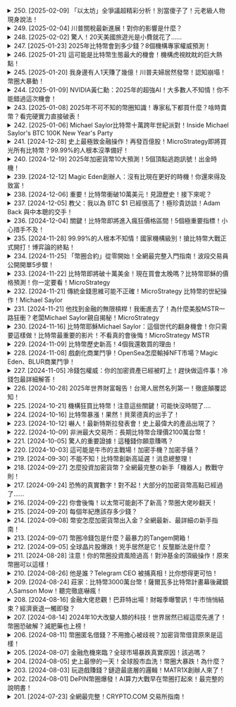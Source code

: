 <details>
<summary>250. [2025-02-09] 「以太坊」全爭議超精彩分析！別當傻子了！元老級人物現身說法！</summary><br>

<a href="https://www.youtube.com/watch?v=_YEWG7SBqC0" target="_blank">
    <img src="https://img.youtube.com/vi/_YEWG7SBqC0/maxresdefault.jpg" 
        alt="[Youtube]" width="200">
</a>

# 「以太坊」全爭議超精彩分析！別當傻子了！元老級人物現身說法！



---

</details>

<details>
<summary>249. [2025-02-04] 川普關稅最新進展！對你的影響是什麼？</summary><br>

<a href="https://www.youtube.com/watch?v=PwP2JpvsXMs" target="_blank">
    <img src="https://img.youtube.com/vi/PwP2JpvsXMs/maxresdefault.jpg" 
        alt="[Youtube]" width="200">
</a>

# 川普關稅最新進展！對你的影響是什麼？



---

</details>

<details>
<summary>248. [2025-02-02] 驚人！20天美國旅遊光是小費就花了......</summary><br>

<a href="https://www.youtube.com/watch?v=pxCxmsSnLQQ" target="_blank">
    <img src="https://img.youtube.com/vi/pxCxmsSnLQQ/maxresdefault.jpg" 
        alt="[Youtube]" width="200">
</a>

# 驚人！20天美國旅遊光是小費就花了......



---

</details>

<details>
<summary>247. [2025-01-23] 2025年比特幣會到多少錢？8個機構專家權威預測！</summary><br>

<a href="https://www.youtube.com/watch?v=AgvdBbVE2ls" target="_blank">
    <img src="https://img.youtube.com/vi/AgvdBbVE2ls/maxresdefault.jpg" 
        alt="[Youtube]" width="200">
</a>

# 2025年比特幣會到多少錢？8個機構專家權威預測！

## 比特币市场展望：2024-2025 年分析及行业动态

本文总结了对于比特币市场的分析与预测，涵盖了技术面、宏观环境与机构动向等方面，并总结了2024年发生的重大事件以及2025年的展望。

**一、市场价格预测与关键时间点**

*   **未来走势预测：** 市场参与者对未来价格有多种预期，包括最悲观、基本、正常及最乐观情形。需要指出的是，任何预测都存在局限性，无法保证完全准确。
*   **关键时间点：**
    *   **2024年：** 分析指出，比特币市场受到多方面事件的影响，包括现货 ETF 上线、产量减半与机构接受以及监管进展，这些都对市场起到了推动作用。
    *   **2025年：** 重点关注川普就职可能带来的影响，认为可能比预期的更强力、更迅速，预示着市场可能进一步加速。

**二、技术分析与市场周期**

*   **历史周期：** 比特币产量减半被视为重要的周期性事件，通常会引发新一轮的涨势。目前已经观察到减半周期对市场价格的潜在影响。
*    **2024-2025 年预测：**
    *   **短期目标（不明确具体价格）**：依据技术指标分析和历史价格趋势推断，存在短期波动和潜在回调风险，投资者需谨慎。
    *   **长期预期：** 假设最佳情形下，预计可能达到 49 万美元到 114 万美元。极端乐观的情境下预期高达 2030 万美元。

**三、宏观环境与机构动态**

*   **2024 年主要事件：**
    *   **比特币现货 ETF 上市：**  1月11日美国批准比特币现货 ETF。
    *   **比特币产量减半：** 2024年4月比特币产量减半。
    *   **机构接受比特币：** 机构投资者（例如 BlackRock）发行比特币现货 ETF，MicroStrategy等公司大量采购比特币作为财务储备资产。
    *   **监管进展：** 美国出现相关法案推动，欧洲实施MiCA。
*   **机构投资者与公司案例：**
    *   **MicroStrategy (美国):**  在2024年成为美国股市中表现最佳的股票之一。
    *   **MetaPlanet (日本):** 日本上市公司，主业原本为旅游与酒店业，受新冠疫情影响后转型，将比特币作为财务储备资产。在2024年表现出强劲趋势。
    *    **CoolerTech (美国):** 一家技术公司，购买213枚比特币，总数超过430枚。

**四、行业参与者观点**

* **Cathy 木头姐 Wood (方舟投资):** 在2023年底的“Big Idea”报告中提出，2024年将出现几个关键的比特币事件并预计可能导致价格大幅上涨。
*    **不明氏:** 一位对市场有着深入见解的分析师提出，比特币价格最乐观可能达到2030万美元。

**五、其他因素**
* **政治因素:** 美国总统大选以及川普就职可能对市场产生影响。
* **监管政策:** 监管政策的变化也可能对市场走势产生重要影响。

**六、风险提示**
* **信息滞后性:** 市场预测存在一定的风险。
*   **投资风险：** 投资加密货币需要自我承担风险。

**七、学习资源与社群**

*   **官方Line app:** 作为避圈解答员，提供解答。
*   **社群讨论:** 提供社群空间，供投资者互相交流。
* **新手入门视频整理:** 提供新手学习资源。
*   **交易所链接:** 提供交易所链接，方便投资者进行交易。

---

</details>

<details>
<summary>246. [2025-01-21] 這可能是比特幣生態最大的機會！機構虎視眈眈的巨大熱點！</summary><br>

<a href="https://www.youtube.com/watch?v=O_JQPlr7ktk" target="_blank">
    <img src="https://img.youtube.com/vi/O_JQPlr7ktk/maxresdefault.jpg" 
        alt="[Youtube]" width="200">
</a>

# 這可能是比特幣生態最大的機會！機構虎視眈眈的巨大熱點！



---

</details>

<details>
<summary>245. [2025-01-20] 我身邊有人1天賺了幾億！川普夫婦居然發幣！認知崩塌！幣圈大暴動！</summary><br>

<a href="https://www.youtube.com/watch?v=kDgtA_VGCMs" target="_blank">
    <img src="https://img.youtube.com/vi/kDgtA_VGCMs/maxresdefault.jpg" 
        alt="[Youtube]" width="200">
</a>

# 我身邊有人1天賺了幾億！川普夫婦居然發幣！認知崩塌！幣圈大暴動！



---

</details>

<details>
<summary>244. [2025-01-09] NVIDIA黃仁勳：2025年的超強AI！大多數人不知情！你不能錯過這次機會！</summary><br>

<a href="https://www.youtube.com/watch?v=2lqWYoHU6vs" target="_blank">
    <img src="https://img.youtube.com/vi/2lqWYoHU6vs/maxresdefault.jpg" 
        alt="[Youtube]" width="200">
</a>

# NVIDIA黃仁勳：2025年的超強AI！大多數人不知情！你不能錯過這次機會！

## 重寫後的全文，盡力保持原始細節及結構

這是一份關於公司戰略、人工智能 (AI) 應用以及未來基礎設施發展方向的演講或會議記錄。內容十分密集且跳躍，涵蓋了技術發展、經濟效益以及未來潛力的探討。

以下是詳細的重寫版本，力求保留原始信息的完整性及結構：

**引言與公司願景:**

公司正在積極布局人工智能領域，尋求通過技術應用提升生產力、改善服務、創造新的商業模式。核心理念是建立一個基於人工智能的生態系統，推動業務轉型和可持續發展。

**AI 應用與生產力提升:**

公司計劃利用人工智能技術改造傳統工廠和生產線，實現工業 4.0 的目標。這包括部署 AI 機器人、利用機器學習算法優化生產流程、以及採用大數據分析改善決策制定。通過這種方式，公司期望大幅提升生產效率，降低生產成本，提高產品質量。

**AI RAM 與通信基礎設施**

公司正在考慮從 5G RAM 轉向 AI RAM，旨在將傳統的通信基礎設施升級為基於人工智能的智能網絡。傳統的網絡僅能传输语音、数据、视频等信息，而未来的 AI 网络将具备学习、推理和交互能力。利用這個網絡可以連接软銀的200万個網站。

**AI工厂与市场机遇**

在日本，有55萬用戶正在运营 AI 工厰。AI 的應用範圍涉及生產、配置、部署等等。AI 將帶來新的市場機會和商業模式。

**新基础设施与产业变革**

公司认为，新一代基础设施的建设将带来一场新的产业革命。这些基础设施将能够支持各种先进技术，并推动经济社会的全面发展。

**工业革命与IT革命**:

如果新基础设施应用于路面和工厂，将能够引发一场工业革命。 如果新基础设施应用于能源和通信，将能够引发一场IT革命。

**新基础设施的功能开发**:

新基础设施将能够支持各种新型功能，并为用户提供更优质的服务。

**与软银的合作以及日本市场的机会**:

公司正与软银积极合作，共同在新一代基础设施领域进行探索和实践。日本市场对于公司而言具有重要的意义和潜力。

**宏观展望与未来愿景**:

公司认为新基础设施将带来新的行业、公司和管理功能，并创造新的繁荣。 新的基础设施将赋能新的产业和技术。

---

</details>

<details>
<summary>243. [2025-01-08] 2025年不可不知的幣圈知識！專家私下都買什麼？啥時賣幣？看完硬實力直接破表！</summary><br>

<a href="https://www.youtube.com/watch?v=usTp6iKa1aE" target="_blank">
    <img src="https://img.youtube.com/vi/usTp6iKa1aE/maxresdefault.jpg" 
        alt="[Youtube]" width="200">
</a>

# 2025年不可不知的幣圈知識！專家私下都買什麼？啥時賣幣？看完硬實力直接破表！



---

</details>

<details>
<summary>242. [2025-01-06] Michael Saylor比特幣十萬跨年世紀派對！Inside Michael Saylor's BTC 100K New Year's Party</summary><br>

<a href="https://www.youtube.com/watch?v=gQfY2jf3oRk" target="_blank">
    <img src="https://img.youtube.com/vi/gQfY2jf3oRk/maxresdefault.jpg" 
        alt="[Youtube]" width="200">
</a>

# Michael Saylor比特幣十萬跨年世紀派對！Inside Michael Saylor's BTC 100K New Year's Party



---

</details>

<details>
<summary>241. [2024-12-28] 史上最極致金融操作！再發百億股！MicroStrategy即將買光所有比特幣？99.99%的人根本沒準備好！</summary><br>

<a href="https://www.youtube.com/watch?v=mNIUbz6TbEY" target="_blank">
    <img src="https://img.youtube.com/vi/mNIUbz6TbEY/maxresdefault.jpg" 
        alt="[Youtube]" width="200">
</a>

# 史上最極致金融操作！再發百億股！MicroStrategy即將買光所有比特幣？99.99%的人根本沒準備好！



---

</details>

<details>
<summary>240. [2024-12-19] 2025年加密貨幣10大預測！5個頂點逃跑訊號！出金時機！</summary><br>

<a href="https://www.youtube.com/watch?v=ZzZ1jN94_IY" target="_blank">
    <img src="https://img.youtube.com/vi/ZzZ1jN94_IY/maxresdefault.jpg" 
        alt="[Youtube]" width="200">
</a>

# 2025年加密貨幣10大預測！5個頂點逃跑訊號！出金時機！



---

</details>

<details>
<summary>239. [2024-12-12] Magic Eden創辦人：沒有比現在更好的時機！你還來得及致富！</summary><br>

<a href="https://www.youtube.com/watch?v=AvIBRBSfdKY" target="_blank">
    <img src="https://img.youtube.com/vi/AvIBRBSfdKY/maxresdefault.jpg" 
        alt="[Youtube]" width="200">
</a>

# Magic Eden創辦人：沒有比現在更好的時機！你還來得及致富！

## Magic Eden 創始人訪談重述 (詳盡版)

本文根據訪談原文內容，以詳盡的中文重述，力求客觀呈現原始信息，不添加任何個人意見。

**關於項目及代幣分配**

訪談者首先談及了項目初期以及代幣分配階段的情況。他提到，在熊市期間（過去兩到兩年半），加密貨幣市場的聲譽受到嚴重損害，許多知名創始人被訴訟或陷入傳聞，這讓他在作為一名創始人和建設者的過程中也感受到了負面影響，很多人質疑他在這個市場工作的動機。 他強調，儘管有這些風險，加密行業依然充斥著高誠意、善良的人們，致力於長期建設。 他希望新加入行業的人能夠找到信譽良好、誠實正直的項目和團隊。Magic Eden 便是其中之一，但他指出，行業中還有許多類似的良質項目。

**關於衝突與信任的建立**

他深入探討了在團隊合作中處理衝突和建立信任的重要性。他提到，Magic Eden 內部秉持著一種積極且建設性的態度來看待衝突，認為每次衝突的發生都是一個機會，一个体现成功的问题。 他引用名言“障碍即是道路”（The obstacles is the way），并解释说，當團隊面临挑戰時，他們應将其视为突破的機會。 團隊成员應該積極地、開放地表達自己的感受和意見，即使是一些令人不舒服的真相。  强调了坦诚交流的重要性，认为团队成员应该能够毫无顾忌地分享自己的想法，且无需害怕对方的负面评价。他认为，只有在真實、坦誠的溝通下，才能夠建立更強大的關係，並進一步提升公司的表現。

**關於信任標準**

他詳細描述了如何判斷團隊成員之間的信任程度。 他认为，评估信任的最佳时机是在團隊面临實際冲突時。 在一切順利的時候，每個人都表現得友好且接受批評，但真正的信任會在團隊遭遇挑战時显現。 他的團隊成員会主动提出要進行真實的溝通，坦誠地分享彼此的感受，彼此都能夠信任對方，不会害怕表达真实的意见。 他將此類信任視為建立良好關係、共同建設卓越公司的關鍵。

**關於創業初期與合作夥伴**

他提到，在选择创业伙伴时，他会优先考虑对方是否擁有真誠、坦率的相處模式。 他认为，建立信任的關鍵在于能够真誠地進行溝通，尤其是在遇到意見分歧或挑戰時。他强调，即使是在看似順利的時候，也需要提前做好準備，以便在遇到挑戰時能夠及時應對。

**對於區塊鏈新用戶的建議**

最後，他提出了對區塊鏈新用戶的建議。他认为，在过去几年中，加密市场經歷了起伏，一些项目以不良的方式結束，并损害了行业的声誉。然而，他堅信行业中依然存在著具有高诚信、善良的人和公司，致力于创建长期、有价值的产品。他鼓励新用戶尋找这些值得信任的品牌和项目，选择与自己價值觀一致的公司。 他認為，這些公司不僅能夠提供創新的技術和產品，而且能够提供誠實和正直的服務。 總而言之，他希望新用戶能够发现那些能够为他们帶來真正价值，并为行业帶來积极影响的公司和項目。

**總結**

本次訪談圍繞着創業、團隊合作、衝突解決以及對區塊鏈新用戶的建議展开。訪談者強調了誠意、信任、坦诚沟通以及长期价值的重要性，并鼓励新用戶在加密市場中尋找值得信賴的品牌和项目。

---

</details>

<details>
<summary>238. [2024-12-06] 重要！比特幣衝破10萬美元！見證歷史！接下來呢？</summary><br>

<a href="https://www.youtube.com/watch?v=nQEyvRPlUVI" target="_blank">
    <img src="https://img.youtube.com/vi/nQEyvRPlUVI/maxresdefault.jpg" 
        alt="[Youtube]" width="200">
</a>

# 重要！比特幣衝破10萬美元！見證歷史！接下來呢？



---

</details>

<details>
<summary>237. [2024-12-05] 教父：我以為 BTC $1 已經很高了！極珍貴訪談！Adam Back 與中本聰的交手！</summary><br>

<a href="https://www.youtube.com/watch?v=EPY3FPzIlBI" target="_blank">
    <img src="https://img.youtube.com/vi/EPY3FPzIlBI/maxresdefault.jpg" 
        alt="[Youtube]" width="200">
</a>

# 教父：我以為 BTC $1 已經很高了！極珍貴訪談！Adam Back 與中本聰的交手！



---

</details>

<details>
<summary>236. [2024-12-04] 關鍵！比特幣即將進入瘋狂價格區間！5個極重要指標！小心措手不及！</summary><br>

<a href="https://www.youtube.com/watch?v=ZSkQzVwuXz8" target="_blank">
    <img src="https://img.youtube.com/vi/ZSkQzVwuXz8/maxresdefault.jpg" 
        alt="[Youtube]" width="200">
</a>

# 關鍵！比特幣即將進入瘋狂價格區間！5個極重要指標！小心措手不及！



---

</details>

<details>
<summary>235. [2024-11-28] 99.99%的人根本不知情！國家機構級別！搶比特幣大戰正式開打！博弈論的終點！</summary><br>

<a href="https://www.youtube.com/watch?v=2JBNora-Abs" target="_blank">
    <img src="https://img.youtube.com/vi/2JBNora-Abs/maxresdefault.jpg" 
        alt="[Youtube]" width="200">
</a>

# 99.99%的人根本不知情！國家機構級別！搶比特幣大戰正式開打！博弈論的終點！

## 基于原文内容的详细重述

本篇文章探讨了当前围绕比特币发生的多种博弈论，涵盖了个人、平台、以及国家政府层面，并分析了各方行动背后的逻辑。内容涵盖了比特币的持有情况、相关平台的竞争、以及国家政府的态度和策略。

**一、 比特币持有情况与政府态度**

文章指出美国的比特币来源主要由没收自黑客及恶意交易者的资产构成。虽然过去美国政府曾出售这些比特币，但当前趋势转变，正致力于建立比特币战略储备。美国参议员辛迪亚此前已提出立法，计划在五年内每年购买多达20万枚比特币，建立总计100万枚比特币的储备，旨在增强美国在全球金融体系中的竞争力。

文章强调，比特币作为商品而非证券，使得建立国家战略储备更为合理。传统商品如玉米、大豆、黄金、石油等可以作为国家储备的标的，而比特币作为一种新兴商品，具有类似的资格。这种设定也解释了比特币价格快速上涨的原因，因为支持方均为比特币持有者。

**二、 平台之间的博弈**

文章详细分析了多个加密货币平台之间的竞争态势，以Crypto.com为主要案例进行阐述。

*   **Crypto.com的产品与服务：** 主要围绕其Visa关联的金融卡展开，根据用户质押的CRO代币数量，分为多个等级，如月光兰、红宝石、翡翠、黑曜石，以及最新的Prime卡。不同等级的卡具备不同的回馈和特权，包括但不限于：无手续费加密货币交易、信用卡消费返利、Netflix/Spotify订阅、机场贵宾室使用权、F1、UFC独家VIP体验等。平台还提供质押CRO代币的权益，例如额外的奖励和减免。
*   **平台竞争：**  通过推出多样化的产品和特权，吸引不同类型的投资者，并刺激用户消费。
*   **竞争预期：** 多个竞争平台将积极响应Crypto.com的策略，推出类似产品和服务，以吸引用户和扩大市场份额。

**三、国家政府之间的博弈**

文章指出，多个国家政府已经开始关注甚至持有比特币，包括美国、中国、英国、乌克兰、布丹、萨尔瓦多、芬兰、阿联酋（阿布达比主权财富基金）、以及曾经持有但已售出比特币的德国。

*   **美国：** 美国政府计划建立比特币战略储备，并且其周边顾问也多为加密货币持有者。
*   **其他国家：** 其他国家看到美国政府的支持态度，预计亦会采取行动，避免在竞争中落后。
*   **未来预期：**  比特币价格在上涨过程中可能会遇到回调，投资者需要做好资金分配。

**四、 总结与号召**

文章呼吁读者抓住比特币发展机遇，参与相关平台的活动，并通过提供的链接加入LINE和Discord社群交流学习。同时，作者也承诺会根据用户的需求提供更多相关内容。

**五、配套信息**

文章最后提供了OKAXe、币安派网等交易所的交易手续费减免链接，并邀请用户分享需求，以供后续内容制作参考。

---

</details>

<details>
<summary>234. [2024-11-25] 「幣圈合約」從零開始！全網最完整入門指南！波段交易員公開開單5步驟！</summary><br>

<a href="https://www.youtube.com/watch?v=rkh6dWkNDlY" target="_blank">
    <img src="https://img.youtube.com/vi/rkh6dWkNDlY/maxresdefault.jpg" 
        alt="[Youtube]" width="200">
</a>

# 「幣圈合約」從零開始！全網最完整入門指南！波段交易員公開開單5步驟！



---

</details>

<details>
<summary>233. [2024-11-22] 比特幣即將破十萬美金！現在買會太晚嗎？比特幣耶穌的價格預測！你一定要看！MicroStrategy</summary><br>

<a href="https://www.youtube.com/watch?v=eR_rgg5vjQk" target="_blank">
    <img src="https://img.youtube.com/vi/eR_rgg5vjQk/maxresdefault.jpg" 
        alt="[Youtube]" width="200">
</a>

# 比特幣即將破十萬美金！現在買會太晚嗎？比特幣耶穌的價格預測！你一定要看！MicroStrategy



---

</details>

<details>
<summary>232. [2024-11-21] 傳統金錢思維可能不正確！MicroStrategy 比特幣的世紀操作！Michael Saylor</summary><br>

<a href="https://www.youtube.com/watch?v=8JDgnCWdAoc" target="_blank">
    <img src="https://img.youtube.com/vi/8JDgnCWdAoc/maxresdefault.jpg" 
        alt="[Youtube]" width="200">
</a>

# 傳統金錢思維可能不正確！MicroStrategy 比特幣的世紀操作！Michael Saylor

## 对MicroStrategy创始人Michael Sayler的采访细节整理

以下是依据文章内容详细整理的采访片段，尽量还原了原文逻辑和细节，不添加任何个人观点。

**关于分散投资策略和比特币思考**

Sayler在谈及投资策略时强调，不要把鸡蛋都放在一个篮子里，但如果有一个篮子明显优于其他篮子，那就应该集中投资。他认为，传统分散投资方法在应对通货膨胀和资产贬值时效果有限。

**对风险承担的态度**

Sayler描述了自己对风险的认知，他认为真正的风险在于持有无法保值或贬值的资产。他认为，与其持有纸币，不如投资于具有内在价值，且需求远大于供给的资产。

**关于比特币的投资历程与认知深化**

Sayler分享了他从对传统投资方式的反思，到逐步认识比特币的投资经验。他的认知过程分为几个阶段：

* **最初的10小时：初步怀疑期。** 在这个阶段，Sayler认为比特币可能存在漏洞、法规限制、黑客攻击风险等，对它持谨慎态度。
* **接下来的90小时：成为交易者。** 从怀疑到开始相信比特币具有一定价值，开始进行买卖操作。他将比特币视为一种类似商品（如玉米、油）的可交易资产。
* **随后的100小时：成为投资者。** Sayler将比特币视为类似大型科技公司(如Facebook)的投资标的，认为比特币可以像银行一样为个体提供服务。例如，人们可以将资金从纽约转移到东京，或者长期存储资金。
* **最终的1000小时：成为比特币最大主义者。** Sayler认为比特币超越了普通投资品的范畴。它提供一种全新的产权形式，能为全球80亿个人和300万家企业提供自由、诚信和产权保障。

Sayler强调，成功的投资时机在于“当所有人都不看好时买入”，例如在2010年购买亚马逊股票，而不是在2020年。他认为，如果一项产品是大家都需要的、无法被阻止的，但大多数人还没意识到，那么这就是投资时机的标志。

**比特币的独特价值及伦理意义**

Sayler进一步阐述了比特币区别于其他投资的独特价值：

* **全球范围内的产权保障：** 比特币提供了一种可以跨越国界，无法被任何个人或机构剥夺的产权形式。
* **打破财富不平等：** 相比传统房地产投资，比特币为每个国家、个人提供了平等参与产权分配的机会。例如，尼日利亚的民众可以通过购买比特币，获得与纽约亿万富豪同等的产权。
* **网络效应：** 比特币网络由所有参与者共同价值驱动。当人们使用比特币时，智能、富有的人会为其增加价值，从而使整个网络受益。
* **道德使命：** 比特币不仅仅是一种投资，更是一种经济赋权工具，能为全球所有人、公司、国家、机构、家庭赋能。

Sayler认为，比特币是一次“奇点”（singularity），因为这是人类历史上第一次能够向个体免费提供真正产权的手段。他总结道，比特币不只是为了赚钱，更是一种为了促进全球经济公平与自由的伦理选择。

---

</details>

<details>
<summary>231. [2024-11-21] 他找到金融的無限槓桿！我衝進去了！為什麼美股MSTR一路狂衝？老闆Michael Saylor親自揭秘！MicroStrategy</summary><br>

<a href="https://www.youtube.com/watch?v=I2_F5AZ6R7E" target="_blank">
    <img src="https://img.youtube.com/vi/I2_F5AZ6R7E/maxresdefault.jpg" 
        alt="[Youtube]" width="200">
</a>

# 他找到金融的無限槓桿！我衝進去了！為什麼美股MSTR一路狂衝？老闆Michael Saylor親自揭秘！MicroStrategy



---

</details>

<details>
<summary>230. [2024-11-16] 比特幣耶穌Michael Saylor：這個世代的翻身機會！你只需要這樣做！比特幣最重要的影片！不看真的會後悔！MicroStrategy MSTR</summary><br>

<a href="https://www.youtube.com/watch?v=Ij5hrTmfOgs" target="_blank">
    <img src="https://img.youtube.com/vi/Ij5hrTmfOgs/maxresdefault.jpg" 
        alt="[Youtube]" width="200">
</a>

# 比特幣耶穌Michael Saylor：這個世代的翻身機會！你只需要這樣做！比特幣最重要的影片！不看真的會後悔！MicroStrategy MSTR



---

</details>

<details>
<summary>229. [2024-11-09] 比特幣歷史新高！4個我還敢買的理由！</summary><br>

<a href="https://www.youtube.com/watch?v=0HQ1a9uiB0o" target="_blank">
    <img src="https://img.youtube.com/vi/0HQ1a9uiB0o/maxresdefault.jpg" 
        alt="[Youtube]" width="200">
</a>

# 比特幣歷史新高！4個我還敢買的理由！

## 文章內容整理與重述

以下是根據原文內容，進行詳細、客觀的整理與重述。

**主旨：**

該段落是一位內容創作者針對比特幣未來發展所進行的分析與觀點分享，主要圍繞著美國總統候選人川普的比特幣相關政策，以及對比特幣價值及市場的潛在影響。

**文章核心內容:**

**一、當前市場情況與觀點基礎:**

*   **比特幣新紀錄**: 比特幣已經創下了歷史新高，內容創作者表示這也是他仍敢購比特幣的原因。
*   **新手入門**: 他建議對加密貨幣、區塊鏈或比特幣完全不熟悉的人，可以參考影片資訊欄中的教學影片。
*   **投資信心**:  內容創作者希望這支影片能給投資者帶來更多信心。

**二、川普的比特幣政策與潛在影響:**

*   **將比特幣納入戰略儲備**:  內容創作者認為，川普若能將比特幣納入美國國家戰略儲備，將會對比特幣價值產生積極影響。這會強化比特幣作為「數位黃金」的地位，並暗示美國政府承認其價值。
*   **國家博弈論**: 強調這代表各國政府間的博弈，如果美國帶頭將比特幣納入戰略儲備，其他國家亦可能跟進。
*    **Sandia參議員提案**: 美國參議員Sandia於七月份提出法案，運用聯邦資金購買100萬顆比特幣，希望鞏固美國作為比特幣的最大國家持有者地位。計畫時程長達20年。
*   **戰略儲備的重要性**: 比特幣被納入戰略儲備的原因在於，黃金在各國央行之間具有普遍共識的價值，比特幣具備相似的潛力。
*    **美國政府資金配置**:內容創作者預測，若被選任，他將保留100%美國政府的比特幣資金，並推動使用比特幣降低交易成本。

**三、川普政策的可行性與支持因素：**

*   **政治動機**: 內容創作者認為，投資者認為川普在比特幣承诺以及比特幣贊助的超過25萬億資金的支持下，比特幣可能是他一張政治牌。他亦可能在經歷政治鬥爭後對比特幣有了新的體悟。
*  **數據支持**: 美國政府手上大部分比特幣來自駭客或暗網没收，但美國政府開始意識到持有比特幣作為戰略儲備的潛在價值。

**四、內容創作者的推廣**:

*   **新手教學**: 提供新手教學影片連結，幫助了解比特幣和區塊鏈。
*   **交易優惠**:  與OKAXE、BN派網等交易所合作，提供最高達8折、20% OFF的交易手續費。
*   **社群互動**:  邀請觀眾加入 LINE、Discord 等群組，共同交流。
*   **內容需求**:  鼓勵觀眾分享接下來期望看到的影片內容，以便未來製作。
*   **活動預告**: 舉辦預測活動，猜測將在下一支長影片中出現的幣圈知名人士(Vitalik Buterin、Brian Armstrong、CZ、Michael Saylor)，並為五名幸運者提供20美元獎金。

**五、其他資訊**:

*  **參議員Sandia提案細節**: Sandia提出法案，使用聯邦資金購買100萬顆比特幣，目標是讓美國擁有比特幣總量5%的股份，這個比例與美國目前在全球黃金儲備中所占的比重大致相同。
*  **美國比特幣持有量**: 目前美國政府持有的比特幣大部分是透過沒收犯罪所得獲得。

**總結：**

該影片的內容創作者對美國總統候選人川普的比特幣政策持樂觀態度，認為這項政策若能實施，將對比特幣價值產生積極影響。他同時透過各種管道推廣比特幣相關知識，並積極與社群互動，鼓勵大家參與。

---

</details>

<details>
<summary>228. [2024-11-08] 戲劇化商業鬥爭！OpenSea怎麼輸掉NFT市場？Magic Eden、BLUR商業鬥爭！</summary><br>

<a href="https://www.youtube.com/watch?v=c-ACsFp81Bs" target="_blank">
    <img src="https://img.youtube.com/vi/c-ACsFp81Bs/maxresdefault.jpg" 
        alt="[Youtube]" width="200">
</a>

# 戲劇化商業鬥爭！OpenSea怎麼輸掉NFT市場？Magic Eden、BLUR商業鬥爭！



---

</details>

<details>
<summary>227. [2024-11-05] 冷錢包權威：你的加密資產已經被盯上！趕快做這件事！冷錢包最詳細解答！</summary><br>

<a href="https://www.youtube.com/watch?v=aCsNYqNLtTI" target="_blank">
    <img src="https://img.youtube.com/vi/aCsNYqNLtTI/maxresdefault.jpg" 
        alt="[Youtube]" width="200">
</a>

# 冷錢包權威：你的加密資產已經被盯上！趕快做這件事！冷錢包最詳細解答！

## 對談摘要：加密貨幣投資與未來發展（節目內容重述）

本次對話涵蓋了加密貨幣市場觀察、個人投資策略建議、以及對於未來市場發展的見解。以下為詳細內容：

**一、市場現況與投資方向**

對話開始時提到，一個年輕人存了一筆資金，該如何配置加密貨币投資組合？ 建議將資金分散投資，其中比特幣(BTC)由於其稀缺性與去中心化特點，是相對穩健的選擇，如同股市中的藍籌股台積電。但強調高市值決定了BTC短期內要實現過去那種動輒十倍成長的機會較低。如果投資人偏好高風險高回報，則可以考慮價值幣、創新幣等風險較高的幣種，但要做好可能損失的心理準備。

對於新手而言，掌握不同幣種的特性至關重要，並非所有加密貨幣都能達到同樣的去中心化程度。

**二、比特幣(BTC)的投資策略**

對話強調，比特幣的價格波動劇烈，因此在設定投資策略時，必須克服人性中的恐慌和貪婪，特別是在價格大幅下跌時。比特幣被比喻為股市藍籌股台積電，長期持有更為可行。

以MicroStrategy (MSTR)為例，這家公司持續逢低加碼BTC，其股價也因此跟隨比特幣的發展而攀升。 另一家日本上市公司也模仿MicroStrategy，使用公司資金購買比特幣，此舉大幅推升股價。

**三、投資的風險與策略**

對話點出，投資加密貨幣，設定獲利目標（Take Profit）是很重要的一環，但同時也最具挑戰性。投資者需要考量不同的時間線（例如月或年），並克服自身的人性，在適當的時機點獲利了結。

談到風險控制，提到如果用戶擔心自己的USDT可能被凍結，可以在事件發生前將USDT轉換為更去中心化的資產，如DAI或是BTC。

**四、USDT凍結的可能與應對**

對於USDT被凍結的可能性進行討論，指出如果USDT被凍結，不論是通過Quality或交易所等任何形式，只要在區塊鏈上，就可能被凍結。

**五、去中心化與中心化的差異**

對話強調，去中心化的錢包能够避免被人为凍结， 但中心化的交易所或錢包則無法提供這種保障。

**六、Quality Pro 的 giveaway 資訊**

最後，主持人宣佈將送出四個 Quality Pro 給 Bonnie 的觀眾，詳細的活動辦法和資訊會在資訊欄中公佈，鼓勵觀眾留下對於 Quality 功能 Suggestions 和希望看到的鏈等想法。活動參與方式為追蹤他們的 Twitter 。

---

</details>

<details>
<summary>226. [2024-10-28] 2025年世界財富報告！台灣人居然名列第一！徹底顛覆認知！</summary><br>

<a href="https://www.youtube.com/watch?v=22-WjWckVyE" target="_blank">
    <img src="https://img.youtube.com/vi/22-WjWckVyE/maxresdefault.jpg" 
        alt="[Youtube]" width="200">
</a>

# 2025年世界財富報告！台灣人居然名列第一！徹底顛覆認知！

以下是對原文內容的詳細重述，力求客觀且完整，不添加任何個人意見：

**全球財富報告概要（基於文章內容）**

該報告分析了全球財富分配狀況及其變動趨勢，涵蓋了人口財富階層、流動性、世代傳承、區域差異等多個方面。

**整體財富狀況及階層分布**

*   **總體增長：** 全球財富預計將持續成長。
*   **財富金字塔：** 若以金字塔形狀呈現全球財富分布，共有四個主要的財富層級：
    *   **基礎層 (少於1萬美元資產)：** 佔全體成年人口40%，擁有全球總資產的0.5%
    *   **第二層 (1萬到10萬美元資產)：** 佔人口比例42.7%， 持有的財富佔全球總財富的12.6%
    *   **第三層 (10萬到100萬美元資產)：** 佔人口比例16.3%， 持有的財富約為全球總財富的四成
    *   **頂端層 (大於100萬美元資產即百萬富翁)：** 僅佔人口的1.5%，卻擁有多達全球總財富接近一半的資產。

*   **極高財富階層：**
    *   擁有10億至500億美元財產的個人有2,638位，總資産量為11兆美元
    *   擁有50億至100億美元財產的個人有12位，總資産量為8000億美元
    *   擁有超過1000億美元財產的個人有14位，總資産量接近2兆美元

**財富流動性分析**

*   **向上流動性強：** 財富具有流動性，即向上晉升的可能性大於掉落的可能性。無論所處財富階層如何，這種情況均適用。
* **數據支持：** 在2000年至2010年的期間，最低財富階層中有7.7%的人晉升至金字搭的第三層，2.4%晉升至第四層，甚至有1.6%在10年內直接從最底層躍升至頂層。
*   **挫折可能性降低：** 財富階層越高，往下滑的風險越低。

**財富世代轉移預測**

*   **大規模轉移：** 預計未來20年至25年間，全球將會有價值83兆美元的財產透過世代轉移。
*   **平均年齡：** 財產轉移者的平均年齡約為84歲；接收財產者的平均年齡約為59歲

**區域及國家財富成長預測**

* **台灣領先：** 預計2028年台灣將新增約37萬美元百萬富翁，為全球增長最快的國家。
*   **成長原因：** 台灣百萬富翁的成長被認為與晶片產業和人工智慧（AI）的結合有關。
*   **其他國家：** 預測荷蘭和英國的百萬富翁數量可能減少。

**總結性觀點**
報告強調，財富流動性強大，向上流動的可能性高於下降，並指出即使在不平等的情况下，全球範圍內人们的生活水平正在提高。报告認為，在考慮財富分配時應該同時考慮整體生活水平的提升以及貧富差距。

**資訊來源及推廣**
文末建議讀者在留言區設定目標，與他人分享，並鼓勵使用指定的連結註冊交易所以獲取交易費用折扣，以達到共同進步的目的。

---

</details>

<details>
<summary>225. [2024-10-21] 機構狂買比特幣！注意這些關鍵！可能快沒時間了....</summary><br>

<a href="https://www.youtube.com/watch?v=WKivsvDkGP4" target="_blank">
    <img src="https://img.youtube.com/vi/WKivsvDkGP4/maxresdefault.jpg" 
        alt="[Youtube]" width="200">
</a>

# 機構狂買比特幣！注意這些關鍵！可能快沒時間了....



---

</details>

<details>
<summary>224. [2024-10-16] 比特幣暴漲！果然！貝萊德真的出手了！</summary><br>

<a href="https://www.youtube.com/watch?v=dSbKFDW58kc" target="_blank">
    <img src="https://img.youtube.com/vi/dSbKFDW58kc/maxresdefault.jpg" 
        alt="[Youtube]" width="200">
</a>

# 比特幣暴漲！果然！貝萊德真的出手了！



---

</details>

<details>
<summary>223. [2024-10-12] 嚇人！最新特斯拉發表會！史上最偉大的產品出現了？</summary><br>

<a href="https://www.youtube.com/watch?v=Rg42igS7e_c" target="_blank">
    <img src="https://img.youtube.com/vi/Rg42igS7e_c/maxresdefault.jpg" 
        alt="[Youtube]" width="200">
</a>

# 嚇人！最新特斯拉發表會！史上最偉大的產品出現了？



---

</details>

<details>
<summary>222. [2024-10-09] 非洲最大交易所：長期比特幣合理價2100萬台幣！</summary><br>

<a href="https://www.youtube.com/watch?v=Pr2sB1KMQhY" target="_blank">
    <img src="https://img.youtube.com/vi/Pr2sB1KMQhY/maxresdefault.jpg" 
        alt="[Youtube]" width="200">
</a>

# 非洲最大交易所：長期比特幣合理價2100萬台幣！



---

</details>

<details>
<summary>221. [2024-10-05] 驚人的重要證據！這種錢你願意賺嗎？</summary><br>

<a href="https://www.youtube.com/watch?v=PQYwE0MV24w" target="_blank">
    <img src="https://img.youtube.com/vi/PQYwE0MV24w/maxresdefault.jpg" 
        alt="[Youtube]" width="200">
</a>

# 驚人的重要證據！這種錢你願意賺嗎？



---

</details>

<details>
<summary>220. [2024-10-03] 這可能是牛市的主戰場！加密手機？加密手錶？</summary><br>

<a href="https://www.youtube.com/watch?v=CN8jxwscC5Q" target="_blank">
    <img src="https://img.youtube.com/vi/CN8jxwscC5Q/maxresdefault.jpg" 
        alt="[Youtube]" width="200">
</a>

# 這可能是牛市的主戰場！加密手機？加密手錶？



---

</details>

<details>
<summary>219. [2024-09-30] 不能不知！比特幣創新高延遲！消息總整理！</summary><br>

<a href="https://www.youtube.com/watch?v=dpGxdXsuz8I" target="_blank">
    <img src="https://img.youtube.com/vi/dpGxdXsuz8I/maxresdefault.jpg" 
        alt="[Youtube]" width="200">
</a>

# 不能不知！比特幣創新高延遲！消息總整理！



---

</details>

<details>
<summary>218. [2024-09-27] 怎麼投資加密貨幣？全網最完整の新手「機器人」教戰守則！</summary><br>

<a href="https://www.youtube.com/watch?v=xVfs9Us7Tw0" target="_blank">
    <img src="https://img.youtube.com/vi/xVfs9Us7Tw0/maxresdefault.jpg" 
        alt="[Youtube]" width="200">
</a>

# 怎麼投資加密貨幣？全網最完整の新手「機器人」教戰守則！



---

</details>

<details>
<summary>217. [2024-09-24] 恐怖的真實數字！對不起！大部分的加密貨幣高點已經過了......</summary><br>

<a href="https://www.youtube.com/watch?v=dhpLDVSJcYE" target="_blank">
    <img src="https://img.youtube.com/vi/dhpLDVSJcYE/maxresdefault.jpg" 
        alt="[Youtube]" width="200">
</a>

# 恐怖的真實數字！對不起！大部分的加密貨幣高點已經過了......



---

</details>

<details>
<summary>216. [2024-09-22] 你會後悔！以太幣可能創不了新高？幣圈大佬吵翻天！</summary><br>

<a href="https://www.youtube.com/watch?v=krBzpzA-uPg" target="_blank">
    <img src="https://img.youtube.com/vi/krBzpzA-uPg/maxresdefault.jpg" 
        alt="[Youtube]" width="200">
</a>

# 你會後悔！以太幣可能創不了新高？幣圈大佬吵翻天！



---

</details>

<details>
<summary>215. [2024-09-20] 每個年紀應該存多少錢？</summary><br>

<a href="https://www.youtube.com/watch?v=jloNRK9-TrA" target="_blank">
    <img src="https://img.youtube.com/vi/jloNRK9-TrA/maxresdefault.jpg" 
        alt="[Youtube]" width="200">
</a>

# 每個年紀應該存多少錢？



---

</details>

<details>
<summary>214. [2024-09-08] 幣安怎麼加密貨幣出入金？全網最新、最詳細の新手指南！</summary><br>

<a href="https://www.youtube.com/watch?v=EmLq8I8efTU" target="_blank">
    <img src="https://img.youtube.com/vi/EmLq8I8efTU/maxresdefault.jpg" 
        alt="[Youtube]" width="200">
</a>

# 幣安怎麼加密貨幣出入金？全網最新、最詳細の新手指南！



---

</details>

<details>
<summary>213. [2024-09-07] 幣圈冷錢包是什麼？最暴力的Tangem開箱！</summary><br>

<a href="https://www.youtube.com/watch?v=BFaPd21ETfA" target="_blank">
    <img src="https://img.youtube.com/vi/BFaPd21ETfA/maxresdefault.jpg" 
        alt="[Youtube]" width="200">
</a>

# 幣圈冷錢包是什麼？最暴力的Tangem開箱！



---

</details>

<details>
<summary>212. [2024-09-05] 全球晶片股爆跌！兇手居然是它！反壟斷法是什麼？</summary><br>

<a href="https://www.youtube.com/watch?v=aw1r4lTg1Ww" target="_blank">
    <img src="https://img.youtube.com/vi/aw1r4lTg1Ww/maxresdefault.jpg" 
        alt="[Youtube]" width="200">
</a>

# 全球晶片股爆跌！兇手居然是它！反壟斷法是什麼？



---

</details>

<details>
<summary>211. [2024-08-28] 注意！你的幣圈投資風險過高！對沖基金的頂級操作！原來幣圈可以這樣！</summary><br>

<a href="https://www.youtube.com/watch?v=HvDuYbvflOY" target="_blank">
    <img src="https://img.youtube.com/vi/HvDuYbvflOY/maxresdefault.jpg" 
        alt="[Youtube]" width="200">
</a>

# 注意！你的幣圈投資風險過高！對沖基金的頂級操作！原來幣圈可以這樣！



---

</details>

<details>
<summary>210. [2024-08-26] 他是誰？Telegram CEO 被捕真相！比你想得更可怕！</summary><br>

<a href="https://www.youtube.com/watch?v=gzD99Qdh3o0" target="_blank">
    <img src="https://img.youtube.com/vi/gzD99Qdh3o0/maxresdefault.jpg" 
        alt="[Youtube]" width="200">
</a>

# 他是誰？Telegram CEO 被捕真相！比你想得更可怕！



---

</details>

<details>
<summary>209. [2024-08-24] 莊家：比特幣3000萬台幣！薩爾瓦多比特幣計畫幕後藏鏡人Samson Mow！聽完徹底嚇瘋！</summary><br>

<a href="https://www.youtube.com/watch?v=lhuvZRIm9sc" target="_blank">
    <img src="https://img.youtube.com/vi/lhuvZRIm9sc/maxresdefault.jpg" 
        alt="[Youtube]" width="200">
</a>

# 莊家：比特幣3000萬台幣！薩爾瓦多比特幣計畫幕後藏鏡人Samson Mow！聽完徹底嚇瘋！



---

</details>

<details>
<summary>208. [2024-08-16] 金融大佬悲觀！巴菲特出場！財報季曝警訊！牛市悄悄結束？經濟衰退一觸即發？</summary><br>

<a href="https://www.youtube.com/watch?v=UU0FDQ2ZCR4" target="_blank">
    <img src="https://img.youtube.com/vi/UU0FDQ2ZCR4/maxresdefault.jpg" 
        alt="[Youtube]" width="200">
</a>

# 金融大佬悲觀！巴菲特出場！財報季曝警訊！牛市悄悄結束？經濟衰退一觸即發？



---

</details>

<details>
<summary>207. [2024-08-14] 2024年10大改變人類的科技！世界居然已經這麼先進了！幣圈恐破解？減肥藥也上榜！</summary><br>

<a href="https://www.youtube.com/watch?v=0rQhWejVaxE" target="_blank">
    <img src="https://img.youtube.com/vi/0rQhWejVaxE/maxresdefault.jpg" 
        alt="[Youtube]" width="200">
</a>

# 2024年10大改變人類的科技！世界居然已經這麼先進了！幣圈恐破解？減肥藥也上榜！

## 麻省理工學院 2024十大颠覆人類科學发明综述

以下为麻省理工學院整理的2024十大足以颠覆人類的科學发明，及相关细节：

**第一名：人工智慧（AI）**

AI在短短幾年內迅速崛起，尤其以ChatGPT的大規模使用為標誌，成功影響人們的工作和生活方式。AI不僅用戶增長速度驚人，更重新定義了人類與網路的關係。目前主要的AI研發單位包括Google、Meta、微软和OpenAI。AI帶來的產業升級速度和規模堪比蒸汽機和電腦的發明，因此排在本期榜單的榜首。

**第二名：超高效率太陽能電池**

太陽能的实用一直受限于两个主要问题：只能在白天使用和转换效率低。科學家們一直在尋找替代矽晶體的材料。鈣鈦矿電池雖然轉換效率約26%，與矽晶圓電池相近，但鈣鈦礦串疊型的太陽能電池在實驗室中已實現33%的轉換率。主要的研發单位包括美國新創公司Beyond Silicon、太陽能板公司Kalux First Solar、南韓 Q-cells、英國Oxford PV、美國Swift Solar與Tenon PV。

**第三名： Vision Pro （蘋果 AR/VR 頭戴设备）**

長期以来，VR技术推广受限于價格高昂、易暈眩且缺乏长时间使用的理由。過往的 Google Glass, Wear On 的 HoloLens, Meta 的 Quest 皆屬於“雷聲大雨點小”。蘋果公司凭借其技术整合和产品设计能力，推出了 Vision Pro，希望将其打造成像個人電腦、iPod、iPhone、Apple Watch 及無線耳機 AirPods 一樣的日常用品。苹果在宣传这款新产品时并未强调其超强科技，而是讲述一个简单故事：让生活空间处处都有电脑，通过它随时看电影、取出照片、互动和創作。Vision Pro結合了AR和VR技術，并受益于近期AI帶動的超高速算力。

**第四名：量子電腦**

文章提及量子计算机，但未提供详细信息。僅表示為個人感興趣的深入挖掘的潛力科技。

**第五名：核聚變**

文章並未詳細描述核聚變，僅為排名項目。

**第六名：高效率氢燃料电池**

文章並未詳細描述氫燃料電池，僅為排名項目。

**以下排名項目（第七至第十名）亦未在文中詳細描述，仅為排名結果：**

*   第七名：CRISPR基因編輯
*   第八名：生物感測器
*   第九名：新一代疫苗
*   第十名：可持續生物材料

**文章提及的其他資訊：**

*   **数据来源：** 本期節目資料與數據感謝「基金市」的協助整理。基金市是一家专注于基金和 ETF 全面分析的媒体公司，提供基金快訊服務。公司創辦人為前進來亞太區零售業務的負責人張靈雲。
*   **优惠信息：** 文章作者提到与 OKAXe、幣安派網等交易所合作，为读者提供最高达 8 折、20% OFF 的交易手续費。
*    **社交媒体：** 鼓励观众加入Line及Discord群组，共同讨论。

**主要研發單位總表:**

*   **AI:** Google、Meta、微软、OpenAI
*   **太阳能电池:** Beyond Silicon、Kalux First Solar、Q-cells (韩国), Oxford PV (英国), Swift Solar & Tenon PV(美国)
*   **Vision Pro:** 苹果
*   **其它:** 暫無詳細說明
*   **数据收集：** 基金市

---

</details>

<details>
<summary>206. [2024-08-11] 幣圈匿名借錢？不用擔心被歧視？加密貨幣借貸原來是這樣！</summary><br>

<a href="https://www.youtube.com/watch?v=3PhvbFIzqiQ" target="_blank">
    <img src="https://img.youtube.com/vi/3PhvbFIzqiQ/maxresdefault.jpg" 
        alt="[Youtube]" width="200">
</a>

# 幣圈匿名借錢？不用擔心被歧視？加密貨幣借貸原來是這樣！

## 加密货币借贷平台解析：中心化与去中心化

以下是对文章内容的详细重写，力求完整、客观地还原其信息，不包含个人意见。

本文探讨了加密货币领域的借贷方式，主要比较了中心化平台与去中心化平台的特点、优势以及风险。

**一、中心化平台 – 以Nexo为例**

中心化平台的操作特点是流程直观便捷，适合新手入门。Nexo是文中举例的中心化平台。

*   **借款/还款流程:** Nexo将借款和还款流程设计得非常直观，使用户可以轻松进行操作。
*   **利息收益:** 在Nexo平台上，用户可以通过存入稳定币及主流币获得利息收益。平台提供多种收益增值方案：
    *   持有平台币(Nexo Token)可以提高利息收益。
    *   选择以平台币结算也可以提高利息收益。
*   **借款利息:** 在Nexo借款的利息相对较高。
*   **风险:** 中心化平台的风险主要有以下几个方面：
    *   **机构破产风险:** 平台本身可能破产。
    *   **黑客攻击风险:** 平台可能受到黑客攻击。
    *   **内部人员作恶风险:** 平台内部人员可能存在不诚信行为。
*   **资金安全措施:** Nexo采取第三方托管机构来监管用户资金，如Ledger Vault和Fireblocks。 这些托管机构通常会为用户资产投保。

**二、去中心化平台 – 以AAVE为例**

去中心化平台的操作相对复杂，需要一定的币圈知识，更适合熟悉加密货币的用户。AAVE是文中举例的去中心化平台。

*   **流动性池机制:** AAVE基于流动性池机制。
    *   **借入:** 将资金存入流动性池，即可获取AAVE代币作为凭据，代表用户的资金数量，并获得收益。
    *   **借出:** 当有人需要借款时，可以从流动性池中借出。
*   **抵押物:** 在AAVE借贷需要超额抵押加密货币作为担保品。
*   **贷款价值比(LTV):** LTV是最高贷款价值比，是指用户可以借款的最大比例。 例如，如果 LTV 为 80.5%，则用户存入一个以太坊，可以借出最多 0.805 个以太坊。
*   **贷款利率:** AAVE的贷款利率是浮动的，会根据流动性池中资金的数量而变化。
*   **AAVE代币的作用:** AAVE代币代表用户提供的加密资产数量和收益率，可以交易和转让。
*   **风险：** 
    * **黑客攻击风险:** AAVE也存在黑客攻击风险。
    * **清算风险:** 由于加密货币的价格波动，如果抵押的加密货币价值下跌，加密货币可能被清算。
    * **流动性风险:** 如果存入AAVE流动性池的加密货币的流动性不足，用户可能无法及时提取资金。
* **无保险:** 去中心化平台通常没有保险。

**三、中心化平台与去中心化平台的对比**

*   **操作易用性:** 中心化平台操作简单，易于上手，方便新手用户。 去中心化平台操作复杂,需要一定的币圈知识。
*   **利息收益:** 在中心化平台借出稳定币和主流币，通常可以获得更高的利息收益。
* **平台风险：**中心化平台存在机构破产、黑客攻击、内部人员作恶等风险。去中心化平台存在黑客攻击,清算和流动性风险。
*   **资金安全:** 中心化平台通常由第三方托管机构管理资金，并投保。去中心化平台通常没有保险。

**四、总结**

选择哪种平台取决于个人的偏好。 对于那些希望第三方管理资金，追求简单操作的用户，中心化平台可能更合适。对于那些信奉去中心化理念，希望自己掌握资产并具备一定币圈知识的用户，去中心化平台可能更合适。

**文中提示:** 
  文章最后提供了注册OKAX、BN派网等交易所的链接，可以获得最高八折的交易手续费减免。同时鼓励读者在留言区分享自己的偏好，选择1为中心化平台，选择2为去中心化平台，选择3为认为哪种更划算。

希望以上重述对您有所帮助。

---

</details>

<details>
<summary>205. [2024-08-07] 金融危機來臨？全球市場暴跌真實原因！該逃嗎？</summary><br>

<a href="https://www.youtube.com/watch?v=W5ytoGmi9ig" target="_blank">
    <img src="https://img.youtube.com/vi/W5ytoGmi9ig/maxresdefault.jpg" 
        alt="[Youtube]" width="200">
</a>

# 金融危機來臨？全球市場暴跌真實原因！該逃嗎？



---

</details>

<details>
<summary>204. [2024-08-05] 史上最慘的一天！全球股市血洗！幣圈大暴跌！為什麼？</summary><br>

<a href="https://www.youtube.com/watch?v=c_yjG5MOvwg" target="_blank">
    <img src="https://img.youtube.com/vi/c_yjG5MOvwg/maxresdefault.jpg" 
        alt="[Youtube]" width="200">
</a>

# 史上最慘的一天！全球股市血洗！幣圈大暴跌！為什麼？



---

</details>

<details>
<summary>203. [2024-08-03] 玩遊戲賺錢？鏈遊最底層的邏輯！MATR1X創辦人來了！</summary><br>

<a href="https://www.youtube.com/watch?v=ABPe_MZwxq4" target="_blank">
    <img src="https://img.youtube.com/vi/ABPe_MZwxq4/maxresdefault.jpg" 
        alt="[Youtube]" width="200">
</a>

# 玩遊戲賺錢？鏈遊最底層的邏輯！MATR1X創辦人來了！

## Matrix 平台與 Max 代幣深度解讀 (基於文章內容)

以下是对文章内容的详细重写，保持客观中立，力求完整呈现原文信息：

**Matrix 生态系统的构建与愿景**

Matrix 團隊正在构建一个 Web3 生态系统，其核心理念是打造平台型代币经济，并不断打磨自身学习适应能力。他们与多家投资方合作，包括拥有传统金融背景的韩国银行财团 HANA Financial Group，以及 Web3 领域的 Folias 和 Find Satoshi Lab 等。

HANA 在早期即对 Metaverse、虚拟人、数字娱乐等领域表现出浓厚兴趣，并参与 Matrix 的第一笔投资。Matrix 团队在融资初期进行了大量的路演，超过一百场，与潜在投资人不断沟通交流，以展现其项目价值。

**Max 代币的功能与经济模型**

Max 代币被定位为类似于 Binance BNB (币安币)的平台代币。其核心功能包括：

* **生态分红:** 生态系统内所有产品 (包括 Matrix 自身开发的游戏，以及平台上引入的其他游戏等)产生的代币将一部分回馈给 Max 代币持有人。
* **平台收益分配:** Matrix 平台产生的所有收入(例如游戏内经济系统、电竞活动等)，会向公开金库，用于平台治理投票，由 Max 代币持有人共同决定资金去向和分配方案。
* **参与电竞生态:** 未来，Max 代币可能用于支持电竞生态建设，例如电竞俱乐部席位等，用户无需购买即可通过支持代币获得参与资格。
* **通缩模型:** 团队旨在构建 Max 代币的通缩模型，通过多种机制，持续提高代币价值。

**关于 Matrix 平台及生态系统**

* **平台定位:** Matrix 目标打造一个平台型 Web3 生态系统，引入多样化内容和应用，并提供相应的价值分配机制。
* **引入第三方游戏:** Matrix 不仅仅开发自身游戏，还计划积极引入其他团队开发的优质游戏，通过平台赋能，实现生态系统拓展。
* **电竞生态:** Matrix 重视电竞领域，并计划通过 Max 代币，构建一个更加参与性和开放性的电竞生态。
* **治理模式:** 平台收益的高透明公开，并通过Max 代币持有人的投票，参与平台资金使用、分配等重要决策。

**与投资方的合作**

*  **HANA Financial Group:**  作为传统金融机构，HANA 对 Matrix 的 Metaverse 相关愿景感兴趣，并提供了早期投资。
* **Folias & Find Satoshi Lab:** 这两家公司对应用层面的理解较深，对经济系统有着深入的见解，能够为 Matrix 提供了宝贵的建议。

**融资过程**

团队在融资过程中，进行了大量沟通和打磨自身。他们强调，当拥有了实际成果时，就不用担心被质疑，而最可怕的是自我欺骗。

**交易所支持**

Matrix 团队在 OKEX、币安等交易所争取到了最高 8 折的交易手续费优惠，并为用户提供了相关链接。

**总结**

Matrix 致力于构建一个以 Max 代币为核心的开放、透明、共治的 Web3 生态系统，通过平台型经济模式，实现生态参与者共享价值。团队强调持续学习，不断打磨产品，并寻求多元化的战略合作。

---

</details>

<details>
<summary>202. [2024-08-01] DePIN幣圈爆發！AI算力大戰早在幣圈打起來！最完整的說明書！</summary><br>

<a href="https://www.youtube.com/watch?v=FfMzII0ojmw" target="_blank">
    <img src="https://img.youtube.com/vi/FfMzII0ojmw/maxresdefault.jpg" 
        alt="[Youtube]" width="200">
</a>

# DePIN幣圈爆發！AI算力大戰早在幣圈打起來！最完整的說明書！



---

</details>

<details>
<summary>201. [2024-07-23] 全網最完整！CRYPTO.COM 交易所指南！</summary><br>

<a href="https://www.youtube.com/watch?v=x083LIlgjCI" target="_blank">
    <img src="https://img.youtube.com/vi/x083LIlgjCI/maxresdefault.jpg" 
        alt="[Youtube]" width="200">
</a>

# 全網最完整！CRYPTO.COM 交易所指南！



---

</details>

